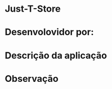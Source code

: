 # Just-T-Store
# Desenvolovidor por:
<!-- Bruno Pontes e Marcos Sakuma -->

# Descrição da aplicação
<!-- Aplicação desenvolvida para um e-commerce onde é possiveo fazer login,
criar novos users, o user admin podera fazer alterações como: imagem, descrição, valor, 
inserir novos produtos, editar e deletar -->

# Observação
<!-- Conforme alinhado com o professor Samuel Placa
Projeto executa apenas com a extensão PHP Server do Visual Studio Code -->